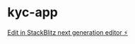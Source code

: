 # kyc-app

[Edit in StackBlitz next generation editor ⚡️](https://stackblitz.com/~/github.com/kilimndp/kyc-app)